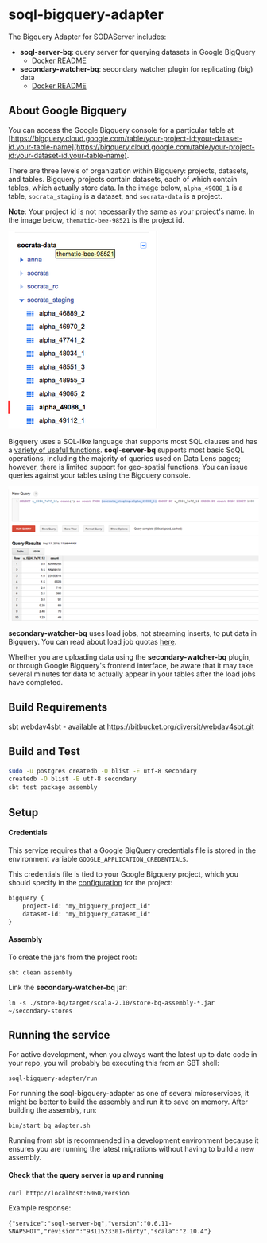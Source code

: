soql-bigquery-adapter
=====================

The Bigquery Adapter for SODAServer includes:
- **soql-server-bq**: query server for querying datasets in Google BigQuery
  - [Docker README](https://github.com/socrata-platform/soql-bigquery-adapter/blob/master/soql-server-bq/docker/README.md)
- **secondary-watcher-bq**: secondary watcher plugin for replicating (big) data
  - [Docker README](https://github.com/socrata-platform/soql-bigquery-adapter/blob/master/store-bq/docker/README.md)

## About Google Bigquery

You can access the Google Bigquery console for a particular table at [https://bigquery.cloud.google.com/table/your-project-id:your-dataset-id.your-table-name](https://bigquery.cloud.google.com/table/your-project-id:your-dataset-id.your-table-name).

There are three levels of organization within Bigquery: projects, datasets, and tables. Bigquery projects contain datasets, each of which contain tables, which actually store data. In the image below, `alpha_49088_1` is a table, `socrata_staging` is a dataset, and `socrata-data` is a project.

**Note**: Your project id is not necessarily the same as your project's name. In the image below, `thematic-bee-98521` is the project id.

!["Bigquery project structure"](/images/project-hierarchy.png "")

Bigquery uses a SQL-like language that supports most SQL clauses and has a [variety of useful functions](https://cloud.google.com/bigquery/query-reference). **soql-server-bq** supports most basic SoQL operations, including the majority of queries used on Data Lens pages; however, there is limited support for geo-spatial functions. You can issue queries against your tables using the Bigquery console.

!["Query"](/images/query.png "")

**secondary-watcher-bq** uses load jobs, not streaming inserts, to put data in Bigquery. You can read about load job quotas [here](https://cloud.google.com/bigquery/quota-policy#import).

Whether you are uploading data using the **secondary-watcher-bq** plugin, or through Google Bigquery's frontend interface, be aware that it may take several minutes for data to actually appear in your tables after the load jobs have completed.

## Build Requirements
sbt
webdav4sbt - available at https://bitbucket.org/diversit/webdav4sbt.git

## Build and Test

```sh
sudo -u postgres createdb -O blist -E utf-8 secondary
createdb -O blist -E utf-8 secondary
sbt test package assembly
```

## Setup

#### Credentials

This service requires that a Google BigQuery credentials file is stored in the environment variable `GOOGLE_APPLICATION_CREDENTIALS`.

This credentials file is tied to your Google Bigquery project, which you should specify in the [configuration](https://github.com/socrata-platform/soql-bigquery-adapter/blob/master/soql-server-bq/src/main/resources/reference.conf) for the project:

```
bigquery {
    project-id: "my_bigquery_project_id"
    dataset-id: "my_bigquery_dataset_id"
}
```

#### Assembly

To create the jars from the project root:

```
sbt clean assembly
```

Link the **secondary-watcher-bq** jar:

```
ln -s ./store-bq/target/scala-2.10/store-bq-assembly-*.jar ~/secondary-stores
```


## Running the service

For active development, when you always want the latest up to date code in your repo, you will probably be executing this from an SBT shell:

    soql-bigquery-adapter/run

For running the soql-bigquery-adapter as one of several microservices, it might be better to build the assembly and run it to save on memory. After building the assembly, run:

    bin/start_bq_adapter.sh

Running from sbt is recommended in a development environment because it ensures you are running the latest migrations without having to build a new assembly.

#### Check that the query server is up and running

```
curl http://localhost:6060/version
```

Example response:

```
{"service":"soql-server-bq","version":"0.6.11-SNAPSHOT","revision":"9311523301-dirty","scala":"2.10.4"}
```


